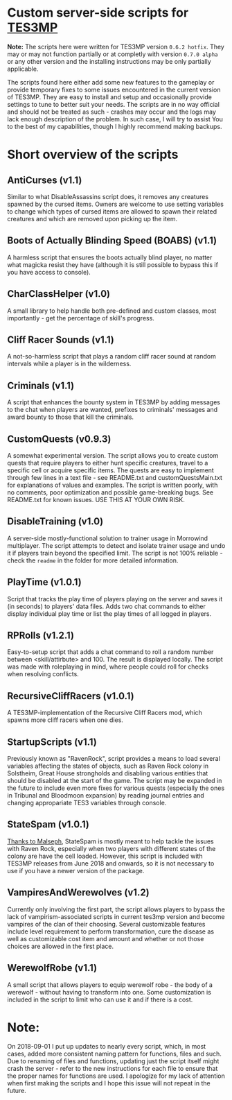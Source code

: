 # Custom server-side scripts for [TES3MP](https://tes3mp.com/)
**Note:** The scripts here were written for TES3MP version `0.6.2 hotfix`. They may or may not function partially or at completly with version `0.7.0 alpha` or any other version and the installing instructions may be only partially applicable.

The scripts found here either add some new features to the gameplay or provide temporary fixes to some issues encountered in the current version of TES3MP. They are easy to install and setup and occasionally provide settings to tune to better suit your needs.
The scripts are in no way official and should not be treated as such - crashes may occur and the logs may lack enough description of the problem. In such case, I will try to assist You to the best of my capabilities, though I highly recommend making backups.

# Short overview of the scripts

## AntiCurses (v1.1)
Similar to what DisableAssassins script does, it removes any creatures spawned by the cursed items. Owners are welcome to use setting variables to change which types of cursed items are allowed to spawn their related creatures and which are removed upon picking up the item.

## Boots of Actually Blinding Speed (BOABS) (v1.1)
A harmless script that ensures the boots actually blind player, no matter what magicka resist they have (although it is still possible to bypass this if you have access to console).

## CharClassHelper (v1.0)
A small library to help handle both pre-defined and custom classes, most importantly - get the percentage of skill's progress.

## Cliff Racer Sounds (v1.1)
A not-so-harmless script that plays a random cliff racer sound at random intervals while a player is in the wilderness.

## Criminals (v1.1)
A script that enhances the bounty system in TES3MP by adding messages to the chat when players are wanted, prefixes to criminals' messages and award bounty to those that kill the criminals.

## CustomQuests (v0.9.3)
A somewhat experimental version. The script allows you to create custom quests that require players to either hunt specific creatures, travel to a specific cell or acquire specific items. The quests are easy to implement through few lines in a text file - see README.txt and customQuestsMain.txt for explanations of values and examples. The script is written poorly, with no comments, poor optimization and possible game-breaking bugs. See README.txt for known issues. USE THIS AT YOUR OWN RISK.

## DisableTraining (v1.0)
A server-side mostly-functional solution to trainer usage in Morrowind multiplayer. The script attempts to detect and isolate trainer usage and undo it if players train beyond the specified limit. The script is not 100% reliable - check the `readme` in the folder for more detailed information.

## PlayTime (v1.0.1)
Script that tracks the play time of players playing on the server and saves it (in seconds) to players' data files. Adds two chat commands to either display individual play time or list the play times of all logged in players.

## RPRolls (v1.2.1)
Easy-to-setup script that adds a chat command to roll a random number between <skill/attirbute> and 100. The result is displayed locally. The script was made with roleplaying in mind, where people could roll for checks when resolving conflicts.

## RecursiveCliffRacers (v1.0.1)
A TES3MP-implementation of the Recursive Cliff Racers mod, which spawns more cliff racers when one dies.
  
## StartupScripts (v1.1)
Previously known as "RavenRock", script provides a means to load several variables affecting the states of objects, such as Raven Rock colony in Solstheim, Great House strongholds and disabling various entities that should be disabled at the start of the game. The script may be expanded in the future to include even more fixes for various quests (especially the ones in Tribunal and Bloodmoon expansion) by reading journal entries and changing appropariate TES3 variables through console.

## StateSpam (v1.0.1)
[Thanks to Malseph](https://github.com/Malseph/Mal-s-Public-Server-Scripts-for-Tes3MP/blob/master/Console%20state%20spam%20prevention.lua), StateSpam is mostly meant to help tackle the issues with Raven Rock, especially when two players with different states of the colony are have the cell loaded. However, this script is included with TES3MP releases from June 2018 and onwards, so it is not necessary to use if you have a newer version of the package.

## VampiresAndWerewolves (v1.2)
Currently only involving the first part, the script allows players to bypass the lack of vampirism-associated scripts in current tes3mp version and become vampires of the clan of their choosing. Several customizable features include level requirement to perform transformation, cure the disease as well as customizable cost item and amount and whether or not those choices are allowed in the first place.

## WerewolfRobe (v1.1)
A small script that allows players to equip werewolf robe - the body of a werewolf - without having to transform into one. Some customization is included in the script to limit who can use it and if there is a cost.

# Note:
On 2018-09-01 I put up updates to nearly every script, which, in most cases, added more consistent naming pattern for functions, files and such. Due to renaming of files and functions, updating just the script itself might crash the server - refer to the new instructions for each file to ensure that the proper names for functions are used. I apologize for my lack of attention when first making the scripts and I hope this issue will not repeat in the future.
